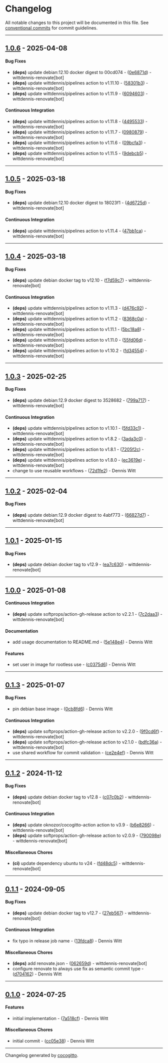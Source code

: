 # Changelog
All notable changes to this project will be documented in this file. See [conventional commits](https://www.conventionalcommits.org/) for commit guidelines.

- - -
## [1.0.6](https://github.com/wittdennis/docker-image-tar/compare/9debcb53d3f3955f19e93de405f44b9a5f08b242..1.0.6) - 2025-04-08
#### Bug Fixes
- **(deps)** update debian:12.10 docker digest to 00cd074 - ([0e6871d](https://github.com/wittdennis/docker-image-tar/commit/0e6871d35050e080a2c3e6bf3e373f2bbfd809bf)) - wittdennis-renovate[bot]
- **(deps)** update wittdennis/pipelines action to v1.11.10 - ([58301b3](https://github.com/wittdennis/docker-image-tar/commit/58301b332a4639bcd4ad1abcea7cced32d79b116)) - wittdennis-renovate[bot]
- **(deps)** update wittdennis/pipelines action to v1.11.9 - ([6094603](https://github.com/wittdennis/docker-image-tar/commit/609460393337c5420bee728df6db52af2b81a98e)) - wittdennis-renovate[bot]
#### Continuous Integration
- **(deps)** update wittdennis/pipelines action to v1.11.8 - ([4495533](https://github.com/wittdennis/docker-image-tar/commit/4495533c80d6fa7b6785dddb46edd78bc02c53b7)) - wittdennis-renovate[bot]
- **(deps)** update wittdennis/pipelines action to v1.11.7 - ([0980879](https://github.com/wittdennis/docker-image-tar/commit/09808795f7ae2e282ed454cd15b0335981bcb908)) - wittdennis-renovate[bot]
- **(deps)** update wittdennis/pipelines action to v1.11.6 - ([09bcfa3](https://github.com/wittdennis/docker-image-tar/commit/09bcfa36b918948ef33858f37d3f2a246d79c704)) - wittdennis-renovate[bot]
- **(deps)** update wittdennis/pipelines action to v1.11.5 - ([9debcb5](https://github.com/wittdennis/docker-image-tar/commit/9debcb53d3f3955f19e93de405f44b9a5f08b242)) - wittdennis-renovate[bot]

- - -

## [1.0.5](https://github.com/wittdennis/docker-image-tar/compare/47bb1ca4b8ad2925092a4ba9abbc507c0470ff61..1.0.5) - 2025-03-18
#### Bug Fixes
- **(deps)** update debian:12.10 docker digest to 18023f1 - ([4d6725d](https://github.com/wittdennis/docker-image-tar/commit/4d6725d730566f08b8f5c1f6c302102713a4f7da)) - wittdennis-renovate[bot]
#### Continuous Integration
- **(deps)** update wittdennis/pipelines action to v1.11.4 - ([47bb1ca](https://github.com/wittdennis/docker-image-tar/commit/47bb1ca4b8ad2925092a4ba9abbc507c0470ff61)) - wittdennis-renovate[bot]

- - -

## [1.0.4](https://github.com/wittdennis/docker-image-tar/compare/fd34554b1055748757f12a991988af8abf31e49c..1.0.4) - 2025-03-18
#### Bug Fixes
- **(deps)** update debian docker tag to v12.10 - ([f7d59c7](https://github.com/wittdennis/docker-image-tar/commit/f7d59c7f1ae0d4ffcc33f8c34c3da6c7336f5ade)) - wittdennis-renovate[bot]
#### Continuous Integration
- **(deps)** update wittdennis/pipelines action to v1.11.3 - ([d476c92](https://github.com/wittdennis/docker-image-tar/commit/d476c925f5d0fe4029f65546b009dd3c9a918938)) - wittdennis-renovate[bot]
- **(deps)** update wittdennis/pipelines action to v1.11.2 - ([8368c0a](https://github.com/wittdennis/docker-image-tar/commit/8368c0af07ed814b842f339094de256f8871173b)) - wittdennis-renovate[bot]
- **(deps)** update wittdennis/pipelines action to v1.11.1 - ([5bc18a8](https://github.com/wittdennis/docker-image-tar/commit/5bc18a86319734a51d894765d71b5a45b1fe650a)) - wittdennis-renovate[bot]
- **(deps)** update wittdennis/pipelines action to v1.11.0 - ([55fd06d](https://github.com/wittdennis/docker-image-tar/commit/55fd06d8492393703c016932e3be2111e0d2179c)) - wittdennis-renovate[bot]
- **(deps)** update wittdennis/pipelines action to v1.10.2 - ([fd34554](https://github.com/wittdennis/docker-image-tar/commit/fd34554b1055748757f12a991988af8abf31e49c)) - wittdennis-renovate[bot]

- - -

## [1.0.3](https://github.com/wittdennis/docker-image-tar/compare/72d1fe2e2bb0926f42d89191a7baac8074155230..1.0.3) - 2025-02-25
#### Bug Fixes
- **(deps)** update debian:12.9 docker digest to 3528682 - ([799a717](https://github.com/wittdennis/docker-image-tar/commit/799a7173b8e616042ccf7fdf79100c4a35d5c554)) - wittdennis-renovate[bot]
#### Continuous Integration
- **(deps)** update wittdennis/pipelines action to v1.10.1 - ([5fd33c1](https://github.com/wittdennis/docker-image-tar/commit/5fd33c1a667f1ca62b96a0eeb069a3a4ff1bc67b)) - wittdennis-renovate[bot]
- **(deps)** update wittdennis/pipelines action to v1.8.2 - ([3ada3c0](https://github.com/wittdennis/docker-image-tar/commit/3ada3c0dba3445a87b0eb75df276007e0b87611e)) - wittdennis-renovate[bot]
- **(deps)** update wittdennis/pipelines action to v1.8.1 - ([7205f2c](https://github.com/wittdennis/docker-image-tar/commit/7205f2cf22744690f100c8b16bcc1df9623e1a1c)) - wittdennis-renovate[bot]
- **(deps)** update wittdennis/pipelines action to v1.8.0 - ([ec3619e](https://github.com/wittdennis/docker-image-tar/commit/ec3619e142be70a750984397b13b6a6420034650)) - wittdennis-renovate[bot]
- change to use reusable workflows - ([72d1fe2](https://github.com/wittdennis/docker-image-tar/commit/72d1fe2e2bb0926f42d89191a7baac8074155230)) - Dennis Witt

- - -

## [1.0.2](https://github.com/wittdennis/docker-image-tar/compare/66827d7e3ae401faf91fe246cf6c972ec30ce630..1.0.2) - 2025-02-04
#### Bug Fixes
- **(deps)** update debian:12.9 docker digest to 4abf773 - ([66827d7](https://github.com/wittdennis/docker-image-tar/commit/66827d7e3ae401faf91fe246cf6c972ec30ce630)) - wittdennis-renovate[bot]

- - -

## [1.0.1](https://github.com/wittdennis/docker-image-tar/compare/ea7c630bdaabdc931a9c0bd6a676d3da140cf2af..1.0.1) - 2025-01-15
#### Bug Fixes
- **(deps)** update debian docker tag to v12.9 - ([ea7c630](https://github.com/wittdennis/docker-image-tar/commit/ea7c630bdaabdc931a9c0bd6a676d3da140cf2af)) - wittdennis-renovate[bot]

- - -

## [1.0.0](https://github.com/wittdennis/docker-image-tar/compare/7c2daa30da04a2b1d32cfe1cd751cc4e5da9f235..1.0.0) - 2025-01-08
#### Continuous Integration
- **(deps)** update softprops/action-gh-release action to v2.2.1 - ([7c2daa3](https://github.com/wittdennis/docker-image-tar/commit/7c2daa30da04a2b1d32cfe1cd751cc4e5da9f235)) - wittdennis-renovate[bot]
#### Documentation
- add usage documentation to README.md - ([5e148e4](https://github.com/wittdennis/docker-image-tar/commit/5e148e42271bc0ef1412dec6e295f4248940a9e0)) - Dennis Witt
#### Features
- set user in image for rootless use - ([c0375d6](https://github.com/wittdennis/docker-image-tar/commit/c0375d6442807c4c89545df1e17b7bab1f66b7fa)) - Dennis Witt

- - -

## [0.1.3](https://github.com/wittdennis/docker-image-tar/compare/bdfc36a1eea6f6ec35c23ba600614b37b72218f5..0.1.3) - 2025-01-07
#### Bug Fixes
- pin debian base image - ([0cb8fd6](https://github.com/wittdennis/docker-image-tar/commit/0cb8fd6fce413fb4c6e79e5ab4b8ddd34e204739)) - Dennis Witt
#### Continuous Integration
- **(deps)** update softprops/action-gh-release action to v2.2.0 - ([9f0cd6f](https://github.com/wittdennis/docker-image-tar/commit/9f0cd6f2e046cd800d446506cc75371da78fc491)) - wittdennis-renovate[bot]
- **(deps)** update softprops/action-gh-release action to v2.1.0 - ([bdfc36a](https://github.com/wittdennis/docker-image-tar/commit/bdfc36a1eea6f6ec35c23ba600614b37b72218f5)) - wittdennis-renovate[bot]
- use shared workflow for commit validation - ([ce2e4ef](https://github.com/wittdennis/docker-image-tar/commit/ce2e4efc96446c5a133e7b24f7c276686f96c6ca)) - Dennis Witt

- - -

## [0.1.2](https://github.com/wittdennis/docker-image-tar/compare/fd48dc5d1b5f56bc442d4a309dd118f4c9aa9479..0.1.2) - 2024-11-12
#### Bug Fixes
- **(deps)** update debian docker tag to v12.8 - ([c07c0b2](https://github.com/wittdennis/docker-image-tar/commit/c07c0b2b595d83236db8df3215991840e67e4f35)) - wittdennis-renovate[bot]
#### Continuous Integration
- **(deps)** update oknozor/cocogitto-action action to v3.9 - ([b6e8266](https://github.com/wittdennis/docker-image-tar/commit/b6e826670f89d6b73d7427bde07691d0c79f10d9)) - wittdennis-renovate[bot]
- **(deps)** update softprops/action-gh-release action to v2.0.9 - ([790098e](https://github.com/wittdennis/docker-image-tar/commit/790098e2a17a48a7585199f3073ca587c9d160d6)) - wittdennis-renovate[bot]
#### Miscellaneous Chores
- **(ci)** update dependency ubuntu to v24 - ([fd48dc5](https://github.com/wittdennis/docker-image-tar/commit/fd48dc5d1b5f56bc442d4a309dd118f4c9aa9479)) - wittdennis-renovate[bot]

- - -

## [0.1.1](https://github.com/wittdennis/docker-image-tar/compare/13fdca80398ae45cd06c30a588bd3afccb3fa548..0.1.1) - 2024-09-05
#### Bug Fixes
- **(deps)** update debian docker tag to v12.7 - ([27eb567](https://github.com/wittdennis/docker-image-tar/commit/27eb56772d620f850b7274d4b072fb05ef23ac75)) - wittdennis-renovate[bot]
#### Continuous Integration
- fix typo in release job name - ([13fdca8](https://github.com/wittdennis/docker-image-tar/commit/13fdca80398ae45cd06c30a588bd3afccb3fa548)) - Dennis Witt
#### Miscellaneous Chores
- **(deps)** add renovate.json - ([062659d](https://github.com/wittdennis/docker-image-tar/commit/062659d305a2b5675784704a330303a4c25834d1)) - wittdennis-renovate[bot]
- configure renovate to always use fix as semantic commit type - ([d704162](https://github.com/wittdennis/docker-image-tar/commit/d704162ae0aadf9c84c830b919b46ea917d2b582)) - Dennis Witt

- - -

## [0.1.0](https://github.com/wittdennis/docker-image-tar/compare/cc05e38a03c353e19641ff973046102b54746096..0.1.0) - 2024-07-25
#### Features
- initial implementation - ([7a518cf](https://github.com/wittdennis/docker-image-tar/commit/7a518cf858fb578fa9b86631ef5e5b35260dd895)) - Dennis Witt
#### Miscellaneous Chores
- initial commit - ([cc05e38](https://github.com/wittdennis/docker-image-tar/commit/cc05e38a03c353e19641ff973046102b54746096)) - Dennis Witt

- - -

Changelog generated by [cocogitto](https://github.com/cocogitto/cocogitto).